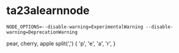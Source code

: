 # ta23alearnnode

`NODE_OPTIONS=--disable-warning=ExperimentalWarning --disable-warning=DeprecationWarning`


pear, cherry, apple
split(',')
{
    'p',
    'e',
    'a',
    'r',
}